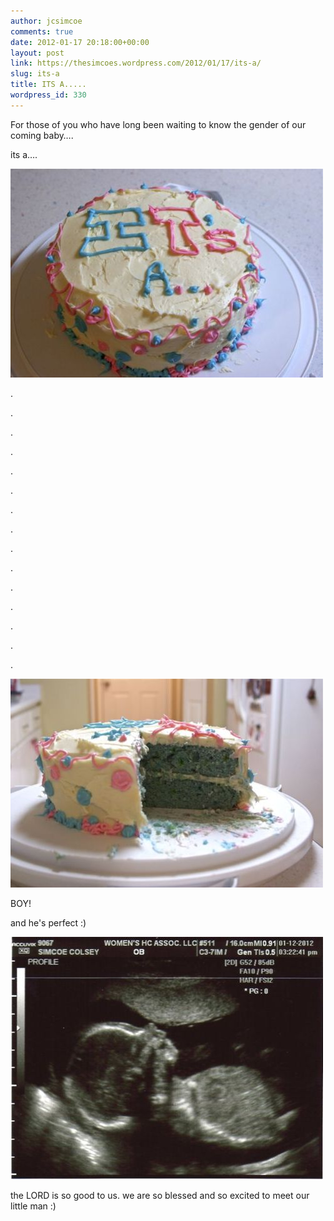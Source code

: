 ```yaml
---
author: jcsimcoe
comments: true
date: 2012-01-17 20:18:00+00:00
layout: post
link: https://thesimcoes.wordpress.com/2012/01/17/its-a/
slug: its-a
title: ITS A.....
wordpress_id: 330
---
```


For those of you who have long been waiting to know the gender of our coming baby….




its a….




![](/public/assets/tumblr_lxylpzTg2t1qb8l8q.jpg)




.




.




.




.




.




.




.




.




.




.




.




.




.




.




.




![](/public/assets/tumblr_lxylqm3KMQ1qb8l8q.jpg)




BOY!




and he's perfect :)




![](/public/assets/tumblr_lxylrh0Hkl1qb8l8q.jpg)




the LORD is so good to us. we are so blessed and so excited to meet our little man :)
